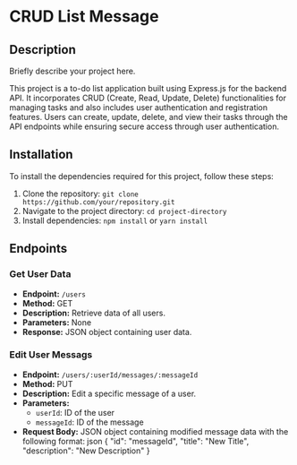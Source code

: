 # CRUD List Message

## Description


Briefly describe your project here.

This project is a to-do list application built using Express.js for the backend API. It incorporates CRUD (Create, Read, Update, Delete) functionalities for managing tasks and also includes user authentication and registration features. Users can create, update, delete, and view their tasks through the API endpoints while ensuring secure access through user authentication.


## Installation

To install the dependencies required for this project, follow these steps:

1. Clone the repository: `git clone https://github.com/your/repository.git`
2. Navigate to the project directory: `cd project-directory`
3. Install dependencies: `npm install` or `yarn install`

## Endpoints

### Get User Data

- **Endpoint:** `/users`
- **Method:** GET
- **Description:** Retrieve data of all users.
- **Parameters:** None
- **Response:** JSON object containing user data.

### Edit User Messags

- **Endpoint:** `/users/:userId/messages/:messageId`
- **Method:** PUT
- **Description:** Edit a specific message of a user.
- **Parameters:**
  - `userId`: ID of the user
  - `messageId`: ID of the message
- **Request Body:** JSON object containing modified message data with the following format:
 json
  {
    "id": "messageId",
    "title": "New Title",
    "description": "New Description"
  }
